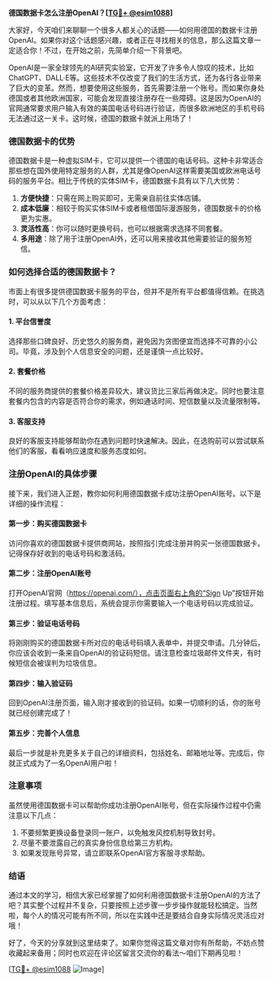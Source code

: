 **德国数据卡怎么注册OpenAI？[[TG💪+ @esim1088](https://t.me/s/esim1088)]**

大家好，今天咱们来聊聊一个很多人都关心的话题——如何用德国的数据卡注册OpenAI。如果你对这个话题感兴趣，或者正在寻找相关的信息，那么这篇文章一定适合你！不过，在开始之前，先简单介绍一下背景吧。

OpenAI是一家全球领先的AI研究实验室，它开发了许多令人惊叹的技术，比如ChatGPT、DALL·E等。这些技术不仅改变了我们的生活方式，还为各行各业带来了巨大的变革。然而，想要使用这些服务，首先需要注册一个账号。而如果你身处德国或者其他欧洲国家，可能会发现直接注册存在一些障碍。这是因为OpenAI的官网通常要求用户输入有效的美国电话号码进行验证，而很多欧洲地区的手机号码无法通过这一关卡。这时候，德国的数据卡就派上用场了！

### 德国数据卡的优势

德国数据卡是一种虚拟SIM卡，它可以提供一个德国的电话号码。这种卡非常适合那些想在国外使用特定服务的人群，尤其是像OpenAI这样需要美国或欧洲电话号码的服务平台。相比于传统的实体SIM卡，德国数据卡具有以下几大优势：

1. **方便快捷**：只需在网上购买即可，无需亲自前往实体店铺。
2. **成本低廉**：相较于购买实体SIM卡或者租借国际漫游服务，德国数据卡的价格更为实惠。
3. **灵活性高**：你可以随时更换号码，也可以根据需求选择不同套餐。
4. **多用途**：除了用于注册OpenAI外，还可以用来接收其他需要验证的服务短信。

### 如何选择合适的德国数据卡？

市面上有很多提供德国数据卡服务的平台，但并不是所有平台都值得信赖。在挑选时，可以从以下几个方面考虑：

#### 1. 平台信誉度
选择那些口碑良好、历史悠久的服务商，避免因为贪图便宜而选择不可靠的小公司。毕竟，涉及到个人信息安全的问题，还是谨慎一点比较好。

#### 2. 套餐价格
不同的服务商提供的套餐价格差异较大，建议货比三家后再做决定。同时也要注意套餐内包含的内容是否符合你的需求，例如通话时间、短信数量以及流量限制等。

#### 3. 客服支持
良好的客服支持能够帮助你在遇到问题时快速解决。因此，在选购前可以尝试联系他们的客服，看看响应速度和服务态度如何。

### 注册OpenAI的具体步骤

接下来，我们进入正题，教你如何利用德国数据卡成功注册OpenAI账号。以下是详细的操作流程：

#### 第一步：购买德国数据卡
访问你喜欢的德国数据卡提供商网站，按照指引完成注册并购买一张德国数据卡。记得保存好收到的电话号码和激活码。

#### 第二步：注册OpenAI账号
打开OpenAI官网（https://openai.com/），点击页面右上角的“Sign Up”按钮开始注册过程。填写基本信息后，系统会提示你需要输入一个电话号码以完成验证。

#### 第三步：验证电话号码
将刚刚购买的德国数据卡所对应的电话号码填入表单中，并提交申请。几分钟后，你应该会收到一条来自OpenAI的验证码短信。请注意检查垃圾邮件文件夹，有时候短信会被误判为垃圾信息。

#### 第四步：输入验证码
回到OpenAI注册页面，输入刚才接收到的验证码。如果一切顺利的话，你的账号就已经创建完成了！

#### 第五步：完善个人信息
最后一步就是补充更多关于自己的详细资料，包括姓名、邮箱地址等。完成后，你就正式成为了一名OpenAI用户啦！

### 注意事项

虽然使用德国数据卡可以帮助你成功注册OpenAI账号，但在实际操作过程中仍需注意以下几点：

1. 不要频繁更换设备登录同一账户，以免触发风控机制导致封号。
2. 尽量不要泄露自己的真实身份信息给第三方机构。
3. 如果发现账号异常，请立即联系OpenAI官方客服寻求帮助。

### 结语

通过本文的学习，相信大家已经掌握了如何利用德国数据卡注册OpenAI的方法了吧？其实整个过程并不复杂，只要按照上述步骤一步步操作就能轻松搞定。当然啦，每个人的情况可能有所不同，所以在实践中还是要结合自身实际情况灵活应对哦！

好了，今天的分享就到这里结束了。如果你觉得这篇文章对你有所帮助，不妨点赞收藏起来备用；同时也欢迎在评论区留言交流你的看法～咱们下期再见啦！

[[TG💪+ @esim1088](https://t.me/s/esim1088) ![Image](https://i.postimg.cc/4NQfJmqS/Snipaste-2025-05-13-00-14-12.png)]